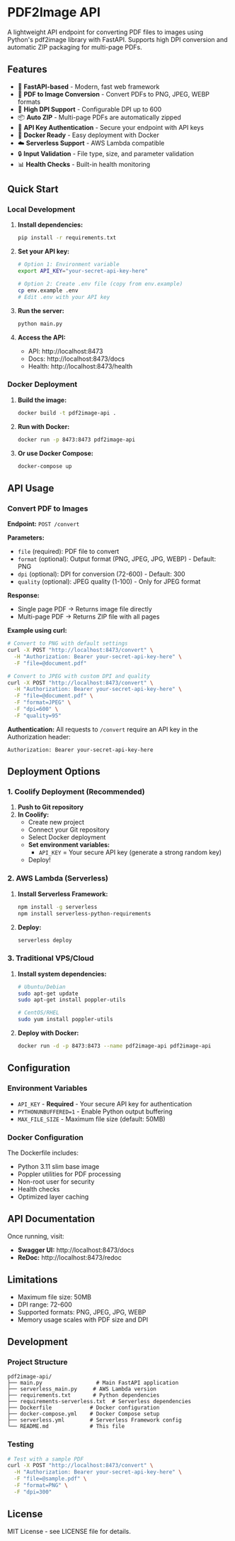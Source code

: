 # PDF2Image API

A lightweight API endpoint for converting PDF files to images using Python's pdf2image library with FastAPI. Supports high DPI conversion and automatic ZIP packaging for multi-page PDFs.

## Features

- 🚀 **FastAPI-based** - Modern, fast web framework
- 📄 **PDF to Image Conversion** - Convert PDFs to PNG, JPEG, WEBP formats
- 🎯 **High DPI Support** - Configurable DPI up to 600
- 📦 **Auto ZIP** - Multi-page PDFs are automatically zipped
- 🔐 **API Key Authentication** - Secure your endpoint with API keys
- 🐳 **Docker Ready** - Easy deployment with Docker
- ☁️ **Serverless Support** - AWS Lambda compatible
- 🔒 **Input Validation** - File type, size, and parameter validation
- 📊 **Health Checks** - Built-in health monitoring

## Quick Start

### Local Development

1. **Install dependencies:**
   ```bash
   pip install -r requirements.txt
   ```

2. **Set your API key:**
   ```bash
   # Option 1: Environment variable
   export API_KEY="your-secret-api-key-here"
   
   # Option 2: Create .env file (copy from env.example)
   cp env.example .env
   # Edit .env with your API key
   ```

3. **Run the server:**
   ```bash
   python main.py
   ```

4. **Access the API:**
   - API: http://localhost:8473
   - Docs: http://localhost:8473/docs
   - Health: http://localhost:8473/health

### Docker Deployment

1. **Build the image:**
   ```bash
   docker build -t pdf2image-api .
   ```

2. **Run with Docker:**
   ```bash
   docker run -p 8473:8473 pdf2image-api
   ```

3. **Or use Docker Compose:**
   ```bash
   docker-compose up
   ```

## API Usage

### Convert PDF to Images

**Endpoint:** `POST /convert`

**Parameters:**
- `file` (required): PDF file to convert
- `format` (optional): Output format (PNG, JPEG, JPG, WEBP) - Default: PNG
- `dpi` (optional): DPI for conversion (72-600) - Default: 300
- `quality` (optional): JPEG quality (1-100) - Only for JPEG format

**Response:**
- Single page PDF → Returns image file directly
- Multi-page PDF → Returns ZIP file with all pages

**Example using curl:**
```bash
# Convert to PNG with default settings
curl -X POST "http://localhost:8473/convert" \
  -H "Authorization: Bearer your-secret-api-key-here" \
  -F "file=@document.pdf"

# Convert to JPEG with custom DPI and quality
curl -X POST "http://localhost:8473/convert" \
  -H "Authorization: Bearer your-secret-api-key-here" \
  -F "file=@document.pdf" \
  -F "format=JPEG" \
  -F "dpi=600" \
  -F "quality=95"
```

**Authentication:**
All requests to `/convert` require an API key in the Authorization header:
```
Authorization: Bearer your-secret-api-key-here
```

## Deployment Options

### 1. Coolify Deployment (Recommended)

1. **Push to Git repository**
2. **In Coolify:**
   - Create new project
   - Connect your Git repository
   - Select Docker deployment
   - **Set environment variables:**
     - `API_KEY` = Your secure API key (generate a strong random key)
   - Deploy!

### 2. AWS Lambda (Serverless)

1. **Install Serverless Framework:**
   ```bash
   npm install -g serverless
   npm install serverless-python-requirements
   ```

2. **Deploy:**
   ```bash
   serverless deploy
   ```

### 3. Traditional VPS/Cloud

1. **Install system dependencies:**
   ```bash
   # Ubuntu/Debian
   sudo apt-get update
   sudo apt-get install poppler-utils
   
   # CentOS/RHEL
   sudo yum install poppler-utils
   ```

2. **Deploy with Docker:**
   ```bash
   docker run -d -p 8473:8473 --name pdf2image-api pdf2image-api
   ```

## Configuration

### Environment Variables

- `API_KEY` - **Required** - Your secure API key for authentication
- `PYTHONUNBUFFERED=1` - Enable Python output buffering
- `MAX_FILE_SIZE` - Maximum file size (default: 50MB)

### Docker Configuration

The Dockerfile includes:
- Python 3.11 slim base image
- Poppler utilities for PDF processing
- Non-root user for security
- Health checks
- Optimized layer caching

## API Documentation

Once running, visit:
- **Swagger UI:** http://localhost:8473/docs
- **ReDoc:** http://localhost:8473/redoc

## Limitations

- Maximum file size: 50MB
- DPI range: 72-600
- Supported formats: PNG, JPEG, JPG, WEBP
- Memory usage scales with PDF size and DPI

## Development

### Project Structure

```
pdf2image-api/
├── main.py                 # Main FastAPI application
├── serverless_main.py     # AWS Lambda version
├── requirements.txt       # Python dependencies
├── requirements-serverless.txt  # Serverless dependencies
├── Dockerfile            # Docker configuration
├── docker-compose.yml    # Docker Compose setup
├── serverless.yml        # Serverless Framework config
└── README.md             # This file
```

### Testing

```bash
# Test with a sample PDF
curl -X POST "http://localhost:8473/convert" \
  -H "Authorization: Bearer your-secret-api-key-here" \
  -F "file=@sample.pdf" \
  -F "format=PNG" \
  -F "dpi=300"
```

## License

MIT License - see LICENSE file for details.